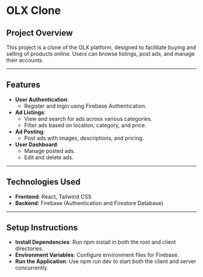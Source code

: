 # OLX Clone

## **Project Overview**  
This project is a clone of the OLX platform, designed to facilitate buying and selling of products online. Users can browse listings, post ads, and manage their accounts.

---

## **Features**  
- **User Authentication**:  
  - Register and login using Firebase Authentication.  
- **Ad Listings**:  
  - View and search for ads across various categories.  
  - Filter ads based on location, category, and price.  
- **Ad Posting**:  
  - Post ads with images, descriptions, and pricing.  
- **User Dashboard**:  
  - Manage posted ads.  
  - Edit and delete ads.

---

## **Technologies Used**  
- **Frontend**: React, Tailwind CSS  
- **Backend**: Firebase (Authentication and Firestore Database)   

---

## **Setup Instructions**  
- **Install Dependencies**: Run npm install in both the root and client directories.
- **Environment Variables**: Configure environment files for Firebase.
- **Run the Application**: Use npm run dev to start both the client and server concurrently.
   

